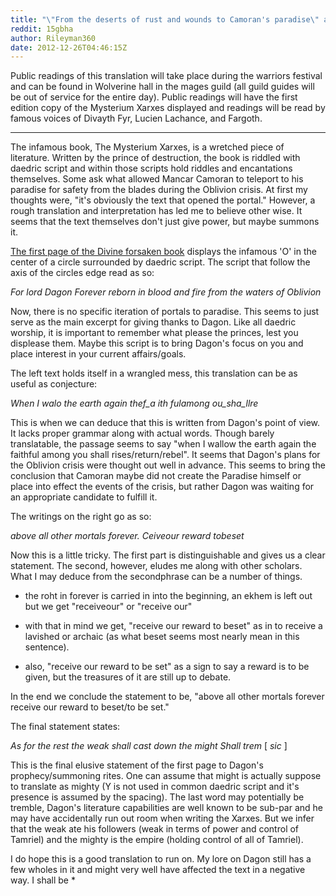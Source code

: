 ```yaml
---
title: "\"From the deserts of rust and wounds to Camoran's paradise\" a translation and interpretation of the Mysterium Xarxes"
reddit: 15gbha
author: Rileyman360
date: 2012-12-26T04:46:15Z
---
```


Public readings of this translation will take place during the warriors festival and can be found in Wolverine hall in the mages guild (all guild guides will be out of service for the entire day). Public readings will have the first edition copy of the Mysterium Xarxes displayed and readings will be read by famous voices of Divayth Fyr, Lucien Lachance, and Fargoth.
_______________________________________________________________

The infamous book, The Mysterium Xarxes, is a wretched piece of literature. Written by the prince of destruction, the book is riddled with daedric script and within those scripts hold riddles and encantations themselves. Some ask what allowed Mancar Camoran to teleport to his paradise for safety from the blades during the Oblivion crisis. At first my thoughts were, "it's obviously the text that opened the portal." However, a rough translation and interpretation has led me to believe other wise. It seems that the text themselves don't just give power, but maybe summons it.

[The first page of the Divine forsaken book](http://images.uesp.net/e/e0/Mysterium_Xarxes_P1.jpg) displays the infamous 'O' in the center of a circle surrounded by daedric script. The script that follow the axis of the circles edge read as so:

*For lord Dagon Forever reborn in blood and fire from the waters of Oblivion*

Now, there is no specific iteration of portals to paradise. This seems to just serve as the main excerpt for giving thanks to Dagon. Like all daedric worship, it is important to remember what please the princes, lest you displease them. Maybe this script is to bring Dagon's focus on you and place interest in your current affairs/goals.

The left text holds itself in a wrangled mess, this translation can be as useful as conjecture:

*When I walo the earth again thef_a ith fulamong ou_sha_llre*

This is when we can deduce that this is written from Dagon's point of view. It lacks proper grammar along with actual words. Though barely translatable, the passage seems to say "when I wallow the earth again the faithful among you shall rises/return/rebel". It seems that Dagon's plans for the Oblivion crisis were thought out well in advance. This seems to bring the conclusion that Camoran maybe did not create the Paradise himself or place into effect the events of the crisis, but rather Dagon was waiting for an appropriate candidate to fulfill it.

The writings on the right go as so:

*above all other mortals forever. Ceiveour reward tobeset*

Now this is a little tricky. The first part is distinguishable and gives us a clear statement. The second, however, eludes me along with other scholars. What I may deduce from the secondphrase can be a number of things.

* the roht in forever is carried in into the beginning, an ekhem is left out but we get "receiveour" or "receive our"

* with that in mind we get, "receive our reward to beset" as in to receive a lavished or archaic (as what beset seems most nearly mean in this sentence).

* also, "receive our reward to be set" as a sign to say a reward is to be given, but the treasures of it are still up to debate.

In the end we conclude the statement to be, "above all other mortals forever receive our reward to beset/to be set."

The final statement states:

*As for the rest  the weak shall cast down the might   Shall trem* [ *sic* ]

This is the final elusive statement of the first page to Dagon's prophecy/summoning rites. One can assume that might is actually suppose to translate as mighty (Y is not used in common daedric script and it's presence is assumed by the spacing). The last word may potentially be tremble, Dagon's literature capabilities are well known to be sub-par and he may have accidentally run out room when writing the Xarxes. But we infer that the weak ate his followers (weak in terms of power and control of Tamriel) and the mighty is the empire (holding control of all of Tamriel).

I do hope this is a good translation to run on. My lore on Dagon still has a few wholes in it and might very well have affected the text in a negative way. I shall be *

